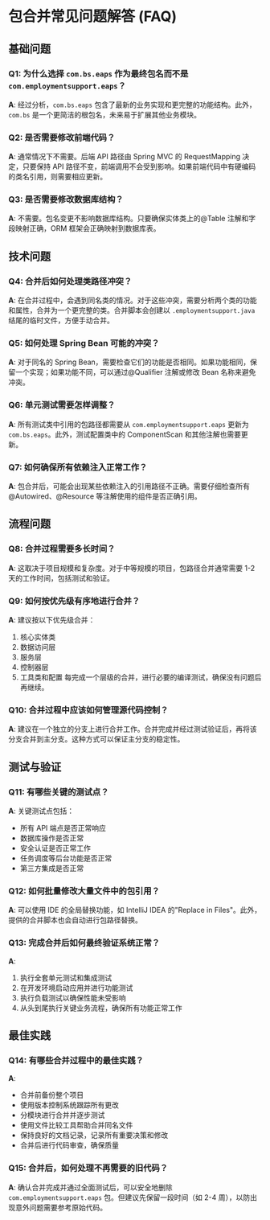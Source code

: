 # 包合并常见问题解答 (FAQ)

## 基础问题

### Q1: 为什么选择 `com.bs.eaps` 作为最终包名而不是 `com.employmentsupport.eaps`？

**A**: 经过分析，`com.bs.eaps` 包含了最新的业务实现和更完整的功能结构。此外，`com.bs` 是一个更简洁的根包名，未来易于扩展其他业务模块。

### Q2: 是否需要修改前端代码？

**A**: 通常情况下不需要。后端 API 路径由 Spring MVC 的 RequestMapping 决定，只要保持 API 路径不变，前端调用不会受到影响。如果前端代码中有硬编码的类名引用，则需要相应更新。

### Q3: 是否需要修改数据库结构？

**A**: 不需要。包名变更不影响数据库结构。只要确保实体类上的@Table 注解和字段映射正确，ORM 框架会正确映射到数据库表。

## 技术问题

### Q4: 合并后如何处理类路径冲突？

**A**: 在合并过程中，会遇到同名类的情况。对于这些冲突，需要分析两个类的功能和属性，合并为一个更完整的类。合并脚本会创建以 `.employmentsupport.java` 结尾的临时文件，方便手动合并。

### Q5: 如何处理 Spring Bean 可能的冲突？

**A**: 对于同名的 Spring Bean，需要检查它们的功能是否相同。如果功能相同，保留一个实现；如果功能不同，可以通过@Qualifier 注解或修改 Bean 名称来避免冲突。

### Q6: 单元测试需要怎样调整？

**A**: 所有测试类中引用的包路径都需要从 `com.employmentsupport.eaps` 更新为 `com.bs.eaps`。此外，测试配置类中的 ComponentScan 和其他注解也需要更新。

### Q7: 如何确保所有依赖注入正常工作？

**A**: 包合并后，可能会出现某些依赖注入的引用路径不正确。需要仔细检查所有@Autowired、@Resource 等注解使用的组件是否正确引用。

## 流程问题

### Q8: 合并过程需要多长时间？

**A**: 这取决于项目规模和复杂度。对于中等规模的项目，包路径合并通常需要 1-2 天的工作时间，包括测试和验证。

### Q9: 如何按优先级有序地进行合并？

**A**: 建议按以下优先级合并：

1. 核心实体类
2. 数据访问层
3. 服务层
4. 控制器层
5. 工具类和配置
   每完成一个层级的合并，进行必要的编译测试，确保没有问题后再继续。

### Q10: 合并过程中应该如何管理源代码控制？

**A**: 建议在一个独立的分支上进行合并工作。合并完成并经过测试验证后，再将该分支合并到主分支。这种方式可以保证主分支的稳定性。

## 测试与验证

### Q11: 有哪些关键的测试点？

**A**: 关键测试点包括：

- 所有 API 端点是否正常响应
- 数据库操作是否正常
- 安全认证是否正常工作
- 任务调度等后台功能是否正常
- 第三方集成是否正常

### Q12: 如何批量修改大量文件中的包引用？

**A**: 可以使用 IDE 的全局替换功能，如 IntelliJ IDEA 的"Replace in Files"。此外，提供的合并脚本也会自动进行包路径替换。

### Q13: 完成合并后如何最终验证系统正常？

**A**:

1. 执行全套单元测试和集成测试
2. 在开发环境启动应用并进行功能测试
3. 执行负载测试以确保性能未受影响
4. 从头到尾执行关键业务流程，确保所有功能正常工作

## 最佳实践

### Q14: 有哪些合并过程中的最佳实践？

**A**:

- 合并前备份整个项目
- 使用版本控制系统跟踪所有更改
- 分模块进行合并并逐步测试
- 使用文件比较工具帮助合并同名文件
- 保持良好的文档记录，记录所有重要决策和修改
- 合并后进行代码审查，确保质量

### Q15: 合并后，如何处理不再需要的旧代码？

**A**: 确认合并完成并通过全面测试后，可以安全地删除 `com.employmentsupport.eaps` 包。但建议先保留一段时间（如 2-4 周），以防出现意外问题需要参考原始代码。
